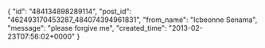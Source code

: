  {
   "id": "484134898289114",
   "post_id": "462493170453287_484074394961831",
   "from_name": "Icbeonne Senama",
   "message": "please forgive me",
   "created_time": "2013-02-23T07:56:02+0000"
 }
